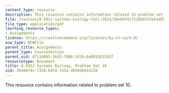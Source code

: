 ```yaml
---
content_type: resource
description: This resource contains information related to problem set 10.
file: /courses/8-591j-systems-biology-fall-2014/36e0074c731864f47e5a4050db91e22d_MIT8_591JF14_ProblemSet10.pdf
file_type: application/pdf
learning_resource_types:
- Assignments
license: https://creativecommons.org/licenses/by-nc-sa/4.0/
ocw_type: OCWFile
parent_title: Assignments
parent_type: CourseSection
parent_uid: d7114091-3615-7908-241b-6e081921581f
resourcetype: Document
title: 8.591J Systems Biology, Problem Set 10
uid: 36e0074c-7318-64f4-7e5a-4050db91e22d
---
```

This resource contains information related to problem set 10.